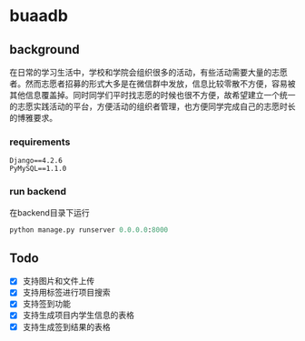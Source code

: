 # buaadb

## background
在日常的学习生活中，学校和学院会组织很多的活动，有些活动需要大量的志愿者。然而志愿者招募的形式大多是在微信群中发放，信息比较零散不方便，容易被其他信息覆盖掉。同时同学们平时找志愿的时候也很不方便，故希望建立一个统一的志愿实践活动的平台，方便活动的组织者管理，也方便同学完成自己的志愿时长的博雅要求。



### requirements

```text
Django==4.2.6
PyMySQL==1.1.0
```

### run backend

在backend目录下运行
```python 
python manage.py runserver 0.0.0.0:8000
```

## Todo
- [x] 支持图片和文件上传
- [x] 支持用标签进行项目搜索
- [x] 支持签到功能
- [x] 支持生成项目内学生信息的表格
- [x] 支持生成签到结果的表格